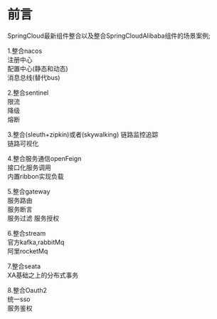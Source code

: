 # 前言 #

SpringCloud最新组件整合以及整合SpringCloudAlibaba组件的场景案例;

1.整合nacos  
注册中心  
配置中心(静态和动态)  
消息总线(替代bus)

2.整合sentinel  
限流  
降级  
熔断

3.整合(sleuth+zipkin)或者(skywalking)
链路监控追踪  
链路可视化

4.整合服务通信openFeign  
接口化服务调用  
内置ribbon实现负载

5.整合gateway  
服务路由  
服务断言  
服务过滤
服务授权

6.整合stream  
官方kafka,rabbitMq  
阿里rocketMq

7.整合seata  
XA基础之上的分布式事务

8.整合Oauth2  
统一sso  
服务鉴权
